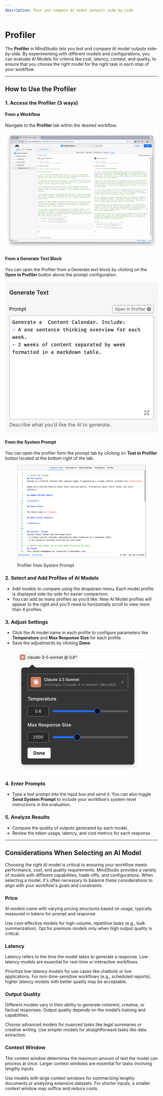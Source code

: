 ```yaml
---
description: Test and compare AI model outputs side-by-side
---
```


# Profiler

The **Profiler** in MindStudio lets you test and compare AI model outputs side-by-side. By experimenting with different models and configurations, you can evaluate AI Models for criteria like cost, latency, context, and quality, to ensure that you choose the right model for the right task in each step of your workflow.

***

## How to Use the Profiler

### 1. Access the Profiler (3 ways)

#### From a Workflow

Navigate to the **Profiler** tab within the desired workflow.

![Profiler](../.gitbook/assets/Profiler.png)

#### From a Generate Text Block

You can open the Profiler from a Generate text block by clicking on the **Open in Profiler** button above the prompt configuration.

![Profiler from Generate Text Blcok](<../.gitbook/assets/Profiler from Generate Text Block.png>)

#### From the System Prompt

You can open the profiler form the prompt tab by clicking on **Test in Profiler** button located at the bottom right of the tab.

<figure><img src="../.gitbook/assets/Profiler from Syatem Prompt.png" alt=""><figcaption><p>Profiler from System Prompt</p></figcaption></figure>

### 2. Select and Add Profiles of AI Models

* Add models to compare using the dropdown menu. Each model profile is displayed side-by-side for easier comparison.
* You can add as many profiles as you’d like. New AI Model profiles will appear to the right and you’ll need to horizontally scroll to view more than 4 profiles.

### 3. Adjust Settings

* Click the AI model name in each profile to configure parameters like **Temperature** and **Max Response Size** for each profile.
* Save the adjustments by clicking **Done**.

<figure><img src="../.gitbook/assets/Adjust Model Settings.png" alt=""><figcaption></figcaption></figure>



### 4. Enter Prompts

* Type a test prompt into the input box and send it. You can also toggle **Send System Prompt** to include your workflow’s system-level instructions in the evaluation.

### 5. Analyze Results

* Compare the quality of outputs generated by each model.
* Review the token usage, latency, and cost metrics for each response.

***

## **Considerations When Selecting an AI Model**

Choosing the right AI model is critical to ensuring your workflow meets performance, cost, and quality requirements. MindStudio provides a variety of models with different capabilities, trade-offs, and configurations. When selecting a model, it's often necessary to balance these considerations to align with your workflow's goals and constraints.

### **Price**

AI models come with varying pricing structures based on usage, typically measured in tokens for prompt and response.

Use cost-effective models for high-volume, repetitive tasks (e.g., bulk summarization). Opt for premium models only when high output quality is critical.

### **Latency**

Latency refers to the time the model takes to generate a response. Low-latency models are essential for real-time or interactive workflows.

Prioritize low-latency models for use cases like chatbots or live applications. For non-time-sensitive workflows (e.g., scheduled reports), higher latency models with better quality may be acceptable.

### **Output Quality**

Different models vary in their ability to generate coherent, creative, or factual responses. Output quality depends on the model’s training and capabilities.

Choose advanced models for nuanced tasks like legal summaries or creative writing. Use simpler models for straightforward tasks like data extraction.

### **Context Window**

The context window determines the maximum amount of text the model can process at once. Larger context windows are essential for tasks involving lengthy inputs.

Use models with large context windows for summarizing lengthy documents or analyzing extensive datasets. For shorter inputs, a smaller context window may suffice and reduce costs.
